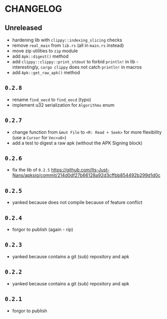 # CHANGELOG

## Unreleased

- hardening lib with `clippy::indexing_slicing` checks
- remove `real_main` from `lib.rs` (all in `main.rs` instead)
- move zip utilities to `zip` module
- add `Apk::digest()` method
- add `clippy::clippy::print_stdout` to forbid `println!` in lib - interestingly, `cargo clippy` does not catch `println!` in macros
- add `Apk::get_raw_apk()` method

## `0.2.8`

- rename `find_oecd` to `find_eocd` (typo)
- implement u32 serialization for `Algorithms` enum

## `0.2.7`

- change function from `&mut File` to `<R: Read + Seek>` for more flexibility (use a `Cursor` for `Vec<u8>`)
- add a test to digest a raw apk (without the APK Signing block)

## `0.2.6`

- fix the lib of `0.2.5` <https://github.com/Its-Just-Nans/apksig/commit/214d0df27b66128a92d3cffbb854492b299d1d0c>

## `0.2.5`

- yanked because does not compile because of feature conflict

## `0.2.4`

- forgor to publish (again - rip)

## `0.2.3`

- yanked because contains a git (sub) repository and apk

## `0.2.2`

- yanked because contains a git (sub) repository and apk

## `0.2.1`

- forgor to publish
